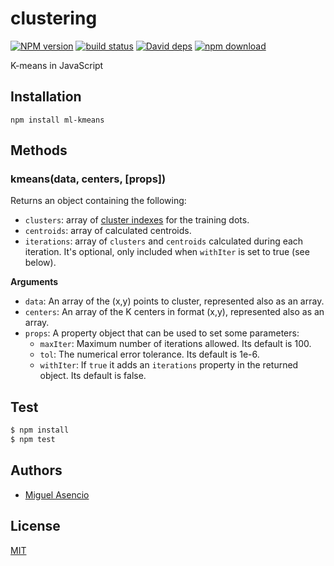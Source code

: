 # clustering

  [![NPM version][npm-image]][npm-url]
  [![build status][travis-image]][travis-url]
  [![David deps][david-image]][david-url]
  [![npm download][download-image]][download-url]

K-means in JavaScript

## Installation

`npm install ml-kmeans`

## Methods
### kmeans(data, centers, [props])
Returns an object containing the following:

* `clusters`: array of [cluster indexes](https://en.wikipedia.org/wiki/K-means_clustering) for the training dots.
* `centroids`: array of calculated centroids.
* `iterations`: array of `clusters` and `centroids` calculated during each iteration. It's optional, only included when `withIter` is set to true (see below).

__Arguments__
* `data`: An array of the (x,y) points to cluster, represented also as an array.
* `centers`: An array of the K centers in format (x,y), represented also as an array.
* `props`: A property object that can be used to set some parameters:
   * `maxIter`: Maximum number of iterations allowed. Its default is 100.
   * `tol`: The numerical error tolerance. Its default is 1e-6.
   * `withIter`: If `true` it adds an `iterations` property in the returned object. Its default is false.

## Test

```js
$ npm install
$ npm test
```

## Authors

  - [Miguel Asencio](https://github.com/maasencioh)

## License

  [MIT](./LICENSE)

[npm-image]: https://img.shields.io/npm/v/ml-kmeans.svg?style=flat-square
[npm-url]: https://npmjs.org/package/ml-kmeans
[travis-image]: https://img.shields.io/travis/mljs/kmeans/master.svg?style=flat-square
[travis-url]: https://travis-ci.org/mljs/kmeans
[david-image]: https://img.shields.io/david/mljs/kmeans.svg?style=flat-square
[david-url]: https://david-dm.org/mljs/kmeans
[download-image]: https://img.shields.io/npm/dm/ml-kmeans.svg?style=flat-square
[download-url]: https://npmjs.org/package/ml-kmeans
